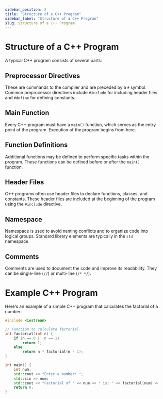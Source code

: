 ```yaml
---
sidebar_position: 2
title: "Structure of a C++ Program"
sidebar_label: "Structure of a C++ Program"
slug: Structure of a C++ Program
---
```



# Structure of a C++ Program

A typical C++ program consists of several parts:

## Preprocessor Directives

These are commands to the compiler and are preceded by a `#` symbol. Common preprocessor directives include `#include` for including header files and `#define` for defining constants.

## Main Function

Every C++ program must have a `main()` function, which serves as the entry point of the program. Execution of the program begins from here.

## Function Definitions

Additional functions may be defined to perform specific tasks within the program. These functions can be defined before or after the `main()` function.

## Header Files

C++ programs often use header files to declare functions, classes, and constants. These header files are included at the beginning of the program using the `#include` directive.

## Namespace

Namespace is used to avoid naming conflicts and to organize code into logical groups. Standard library elements are typically in the `std` namespace.

## Comments

Comments are used to document the code and improve its readability. They can be single-line (`//`) or multi-line (`/* */`).

# Example C++ Program

Here's an example of a simple C++ program that calculates the factorial of a number:

```cpp
#include <iostream>

// Function to calculate factorial
int factorial(int n) {
    if (n == 0 || n == 1)
        return 1;
    else
        return n * factorial(n - 1);
}

int main() {
    int num;
    std::cout << "Enter a number: ";
    std::cin >> num;
    std::cout << "Factorial of " << num << " is: " << factorial(num) << std::endl;
    return 0;
}
```
